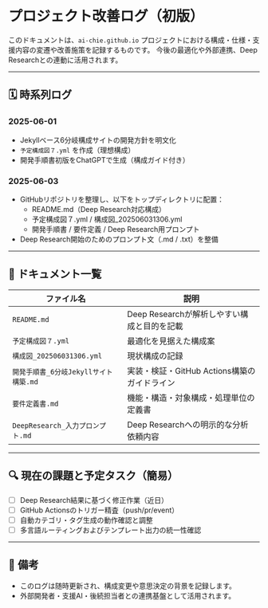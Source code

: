 # プロジェクト改善ログ（初版）

このドキュメントは、`ai-chie.github.io` プロジェクトにおける構成・仕様・支援内容の変遷や改善施策を記録するものです。
今後の最適化や外部連携、Deep Researchとの連動に活用されます。

---

## 🗓 時系列ログ

### 2025-06-01
- Jekyllベース6分岐構成サイトの開発方針を明文化
- `予定構成図７.yml` を作成（理想構成）
- 開発手順書初版をChatGPTで生成（構成ガイド付き）

### 2025-06-03
- GitHubリポジトリを整理し、以下をトップディレクトリに配置：
  - README.md（Deep Research対応構成）
  - 予定構成図７.yml / 構成図_202506031306.yml
  - 開発手順書 / 要件定義 / Deep Research用プロンプト
- Deep Research開始のためのプロンプト文（.md / .txt）を整備

---

## 📄 ドキュメント一覧

| ファイル名 | 説明 |
|------------|------|
| `README.md` | Deep Researchが解析しやすい構成と目的を記載 |
| `予定構成図７.yml` | 最適化を見据えた構成案 |
| `構成図_202506031306.yml` | 現状構成の記録 |
| `開発手順書_6分岐Jekyllサイト構築.md` | 実装・検証・GitHub Actions構築のガイドライン |
| `要件定義書.md` | 機能・構造・対象構成・処理単位の定義書 |
| `DeepResearch_入力プロンプト.md` | Deep Researchへの明示的な分析依頼内容 |

---

## 🔍 現在の課題と予定タスク（簡易）

- [ ] Deep Research結果に基づく修正作業（近日）
- [ ] GitHub Actionsのトリガー精査（push/pr/event）
- [ ] 自動カテゴリ・タグ生成の動作確認と調整
- [ ] 多言語ルーティングおよびテンプレート出力の統一性確認

---

## 📝 備考
- このログは随時更新され、構成変更や意思決定の背景を記録します。
- 外部開発者・支援AI・後続担当者との連携基盤として活用されます。